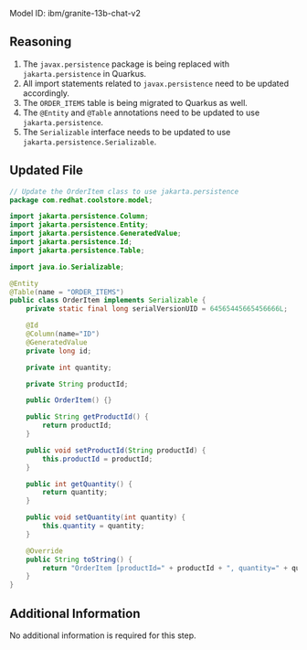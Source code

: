Model ID: ibm/granite-13b-chat-v2
## Reasoning

1. The `javax.persistence` package is being replaced with `jakarta.persistence` in Quarkus.
2. All import statements related to `javax.persistence` need to be updated accordingly.
3. The `ORDER_ITEMS` table is being migrated to Quarkus as well.
4. The `@Entity` and `@Table` annotations need to be updated to use `jakarta.persistence`.
5. The `Serializable` interface needs to be updated to use `jakarta.persistence.Serializable`.

## Updated File

```java
// Update the OrderItem class to use jakarta.persistence
package com.redhat.coolstore.model;

import jakarta.persistence.Column;
import jakarta.persistence.Entity;
import jakarta.persistence.GeneratedValue;
import jakarta.persistence.Id;
import jakarta.persistence.Table;

import java.io.Serializable;

@Entity
@Table(name = "ORDER_ITEMS")
public class OrderItem implements Serializable {
    private static final long serialVersionUID = 64565445665456666L;

    @Id
    @Column(name="ID")
    @GeneratedValue
    private long id;

    private int quantity;

    private String productId;

    public OrderItem() {}

    public String getProductId() {
        return productId;
    }

    public void setProductId(String productId) {
        this.productId = productId;
    }

    public int getQuantity() {
        return quantity;
    }

    public void setQuantity(int quantity) {
        this.quantity = quantity;
    }

    @Override
    public String toString() {
        return "OrderItem [productId=" + productId + ", quantity=" + quantity + "]";
    }
}
```

## Additional Information

No additional information is required for this step.
